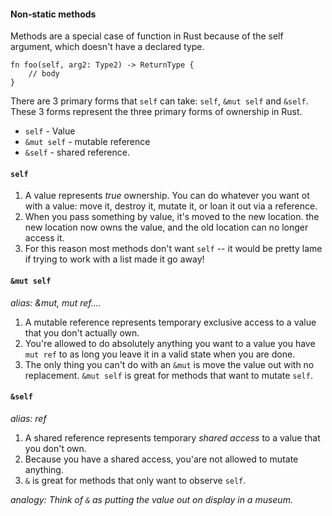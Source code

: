 #### Non-static methods
Methods are a special case of function in Rust because of the self argument, which doesn't have a declared type.
```$xslt
fn foo(self, arg2: Type2) -> ReturnType {
    // body
}
```

There are 3 primary forms that `self` can take: `self`, `&mut self` and `&self`. 
These 3 forms represent the three primary forms of ownership in Rust.

* `self` - Value
* `&mut self` - mutable reference
* `&self` - shared reference. 

#### `self`
1. A value represents _true_ ownership. You can do whatever you want ot with  a value:
move it, destroy it, mutate it, or loan it out via a reference.
2. When you pass something by value, it's moved to the new location. the new location now owns the value, and the old location can no longer access it.
3. For this reason most methods don't want `self` -- it would be pretty lame if trying to work with a list made it go away!

#### `&mut self` 
_alias: &mut, mut ref...._
1. A mutable reference represents temporary exclusive access to a value that you don't actually own.
2. You're allowed to do absolutely anything you want to a value you have `mut ref` to as long you leave it in a valid state when you are done.
3. The only thing you can't do with an `&mut` is move the value out with no replacement.
`&mut self` is great for methods that want to mutate `self`.

#### `&self`
_alias: ref_ 

1. A shared reference represents temporary _shared access_ to a value that you don't own.
2. Because you have a shared access, you'are not allowed to mutate anything.
3. `&` is great for methods that only want to observe `self`.

_analogy: Think of `&` as putting the value out on display in a museum._
